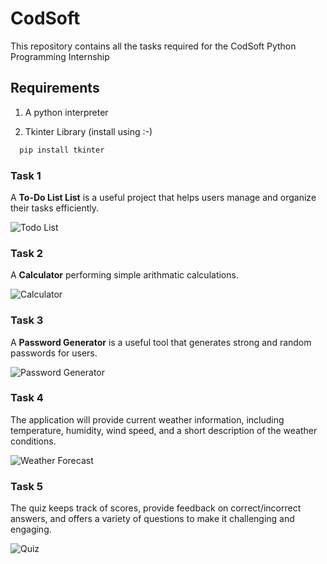 
# CodSoft

This repository contains all the tasks required for the CodSoft Python Programming Internship



## Requirements

1. A python interpreter

2. Tkinter Library (install using :-)

```cmd
  pip install tkinter
```

### Task 1

A **To-Do List List** is a useful project that helps users manage
and organize their tasks efficiently.

![Todo List](https://onedrive.live.com/embed?resid=D59B8CEFF4DC7B57%211732&authkey=%21AM4d1C-8ujQs5-g&width=747&height=392)

### Task 2

A **Calculator** performing simple arithmatic calculations.

![Calculator](https://onedrive.live.com/embed?resid=D59B8CEFF4DC7B57%211733&authkey=%21ADRHIE7k7URX66s&width=305&height=249)

### Task 3

A **Password Generator** is a useful tool that generates strong and random passwords for users.

![Password Generator](https://onedrive.live.com/embed?resid=D59B8CEFF4DC7B57%211734&authkey=%21ALB3JZV5HidlsaI&width=350&height=416)

### Task 4

The application will provide current weather information, including temperature, humidity, wind speed, and a short description of the weather conditions.

![Weather Forecast](https://onedrive.live.com/embed?resid=D59B8CEFF4DC7B57%211746&authkey=%21AOtNCzL4TZJ79J4&width=624&height=224)


### Task 5

The quiz keeps track of scores, provide feedback on correct/incorrect answers, and offers a variety of questions to make it challenging and engaging.

![Quiz](https://onedrive.live.com/embed?resid=D59B8CEFF4DC7B57%211747&authkey=%21AAuk2mdbBVgYd2I&width=502&height=414)
